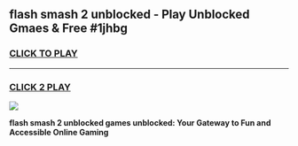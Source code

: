 
## flash smash 2 unblocked - Play Unblocked Gmaes & Free #1jhbg
<h3>
<a href="https://news.freeplayer.one?title=flash_smash_2_unblocked&ref=24F">CLICK TO PLAY</a></h3>
<hr>

<h3>
<a href="https://news.freeplayer.one?title=flash_smash_2_unblocked&ref=24F">CLICK 2 PLAY</a>
  
</h3>

<a href="https://news.freeplayer.one?title=flash_smash_2_unblocked&ref=24F/"><img src="https://clearcache.store/games.png"></a>


**flash smash 2 unblocked games unblocked: Your Gateway to Fun and Accessible Online Gaming**
